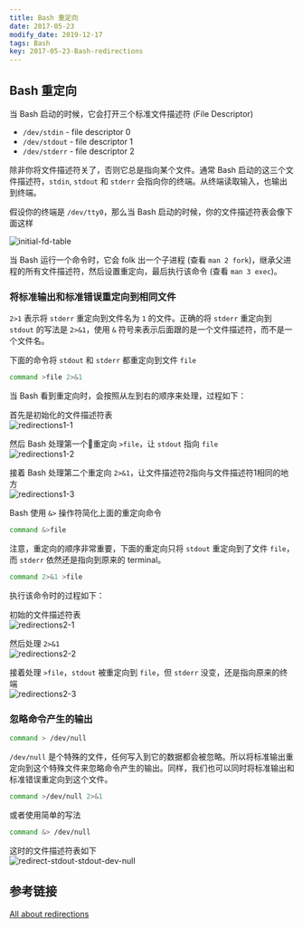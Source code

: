 ```yaml
---
title: Bash 重定向
date: 2017-05-23
modify_date: 2019-12-17
tags: Bash
key: 2017-05-23-Bash-redirections
---
```


## Bash 重定向

当 Bash 启动的时候，它会打开三个标准文件描述符 (File Descriptor)

- `/dev/stdin` - file descriptor 0
- `/dev/stdout` - file descriptor 1
- `/dev/stderr` - file descriptor 2

除非你将文件描述符关了，否则它总是指向某个文件。通常 Bash 启动的这三个文件描述符，`stdin`, `stdout` 和 `stderr` 会指向你的终端。从终端读取输入，也输出到终端。

假设你的终端是 `/dev/tty0`，那么当 Bash 启动的时候，你的文件描述符表会像下面这样

![initial-fd-table](https://catonmat.net/images/bash-redirections/initial-fd-table.png)

当 Bash 运行一个命令时，它会 folk 出一个子进程 (查看 `man 2 fork`)，继承父进程的所有文件描述符，然后设置重定向，最后执行该命令 (查看 `man 3 exec`)。

### 将标准输出和标准错误重定向到相同文件

`2>1` 表示将 `stderr` 重定向到文件名为 `1` 的文件。正确的将 `stderr` 重定向到 `stdout` 的写法是 `2>&1`，使用 `&` 符号来表示后面跟的是一个文件描述符，而不是一个文件名。

下面的命令将 `stdout` 和 `stderr` 都重定向到文件 `file`

```zsh
command >file 2>&1
```

当 Bash 看到重定向时，会按照从左到右的顺序来处理，过程如下：

首先是初始化的文件描述符表  
![redirections1-1](https://catonmat.net/images/bash-redirections/initial-fd-table.png)
 
然后 Bash 处理第一个重定向 `>file`，让 `stdout` 指向 `file`  
![redirections1-2](https://catonmat.net/images/bash-redirections/redirect-stdout.png)

接着 Bash 处理第二个重定向 `2>&1`，让文件描述符2指向与文件描述符1相同的地方  
![redirections1-3](https://catonmat.net/images/bash-redirections/redirect-stdout-stderr.png)

Bash 使用 `&>` 操作符简化上面的重定向命令

```zsh
command &>file
```

注意，重定向的顺序非常重要，下面的重定向只将 `stdout` 重定向到了文件 `file`，而 `stderr` 依然还是指向到原来的 terminal。

```zsh
command 2>&1 >file
```
执行该命令时的过程如下：

初始的文件描述符表  
![redirections2-1](https://catonmat.net/images/bash-redirections/initial-fd-table.png)

然后处理 `2>&1`  
![redirections2-2](https://catonmat.net/images/bash-redirections/duplicate-stderr-stdout.png)

接着处理 `>file`，`stdout` 被重定向到 `file`，但 `stderr` 没变，还是指向原来的终端  
![redirections2-3](https://catonmat.net/images/bash-redirections/duplicate-stderr-stdout-stdout-file.png)

### 忽略命令产生的输出

```zsh
command > /dev/null
```

`/dev/null` 是个特殊的文件，任何写入到它的数据都会被忽略。所以将标准输出重定向到这个特殊文件来忽略命令产生的输出。同样，我们也可以同时将标准输出和标准错误重定向到这个文件。

```zsh
command >/dev/null 2>&1
```

或者使用简单的写法

```zsh
command &> /dev/null
```

这时的文件描述符表如下  
![redirect-stdout-stdout-dev-null](https://catonmat.net/images/bash-redirections/redirect-stdout-stderr-dev-null.png)

## 参考链接

[All about redirections](https://catonmat.net/bash-one-liners-explained-part-three)